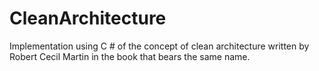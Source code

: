 # CleanArchitecture
Implementation using C # of the concept of clean architecture written by Robert Cecil Martin in the book that bears the same name.

